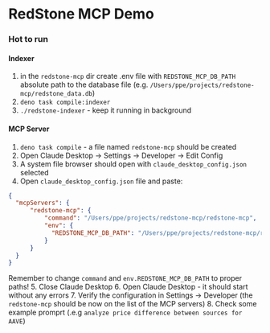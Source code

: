 # RedStone MCP Demo

### Hot to run

#### Indexer
1. in the `redstone-mcp` dir create .env file with `REDSTONE_MCP_DB_PATH` absolute path to the database file (e.g. `/Users/ppe/projects/redstone-mcp/redstone_data.db`)
2. `deno task compile:indexer`
3. `./redstone-indexer` - keep it running in background

#### MCP Server
1. `deno task compile` - a file named `redstone-mcp` should be created
2. Open Claude Desktop -> Settings -> Developer -> Edit Config
3. A system file browser should open with `claude_desktop_config.json` selected
4. Open `claude_desktop_config.json` file and paste:
```json
{
  "mcpServers": {
      "redstone-mcp": {
          "command": "/Users/ppe/projects/redstone-mcp/redstone-mcp",
          "env": {
            "REDSTONE_MCP_DB_PATH": "/Users/ppe/projects/redstone-mcp/redstone_data.db"
          }
      }
  }
}
```
Remember to change `command` and `env.REDSTONE_MCP_DB_PATH` to proper paths!
5. Close Claude Desktop
6. Open Claude Desktop - it should start without any errors
7. Verify the configuration in Settings -> Developer (the `redstone-mcp` should be
now on the list of the MCP servers)
8. Check some example promprt (.e.g `analyze price difference between sources for AAVE`)


